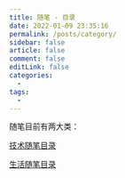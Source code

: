 ```yaml
---
title: 随笔 - 目录
date: 2022-01-09 23:35:16
permalink: /posts/category/
sidebar: false
article: false
comment: false
editLink: false
categories:
  -
tags:
  -
---
```


随笔目前有两大类：

[技术随笔目录](/categories/?category=技术随笔)

[生活随笔目录](/categories/?category=生活随笔)
